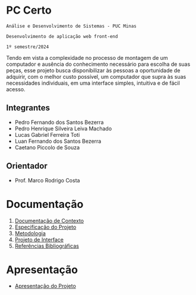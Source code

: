 # PC Certo

`Análise e Desenvolvimento de Sistemas - PUC Minas`

`Desenvolvimento de aplicação web front-end`

`1º semestre/2024`

Tendo em vista a complexidade no processo de montagem de um computador e ausência do conhecimento necessário para escolha de suas peças, esse projeto busca disponibilizar às pessoas a oportunidade de adquirir, com o melhor custo possível, um computador que supra às suas necessidades individuais, em uma interface simples, intuitiva e de fácil acesso.

## Integrantes

* Pedro Fernando dos Santos Bezerra
* Pedro Henrique Silveira Leiva Machado
* Lucas Gabriel Ferreira Toti
* Luan Fernando dos Santos Bezerra
* Caetano Piccolo de Souza
  
## Orientador

* Prof. Marco Rodrigo Costa

# Documentação

<ol>
<li><a href="documentos/01-Documentação de Contexto.md"> Documentação de Contexto</a></li>
<li><a href="documentos/02-Especificação do Projeto.md"> Especificação do Projeto</a></li>
<li><a href="documentos/03-Metodologia.md"> Metodologia</a></li>
<li><a href="documentos/04-Projeto de Interface.md"> Projeto de Interface</a></li>
<li><a href="documentos/09-Referências.md"> Referências Bibliográficas</a></li>
</ol>

# Apresentação

* <a href="apresentacao/README.md">Apresentação do Projeto</a>
